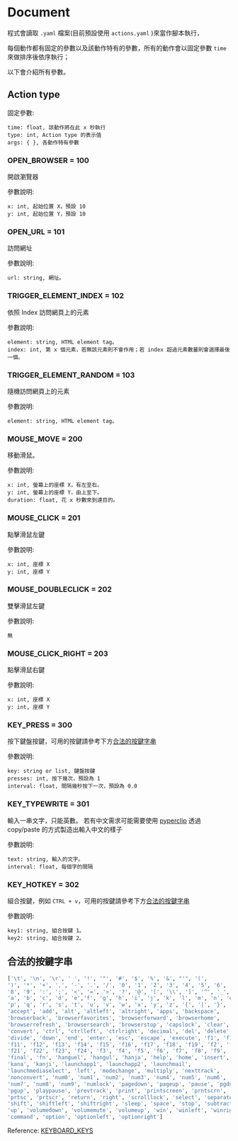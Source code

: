 # Document

程式會讀取 `.yaml` 檔案(目前預設使用 `actions.yaml` )來當作腳本執行，

每個動作都有固定的參數以及該動作特有的參數，所有的動作會以固定參數 `time` 來做排序後依序執行；

以下會介紹所有參數。

## Action type

固定參數:

```text
time: float, 該動作將在此 x 秒執行
type: int, Action type 的表示值
args: { }, 各動作特有參數
```

### OPEN_BROWSER = 100

開啟瀏覽器

參數說明:

```text
x: int, 起始位置 X，預設 10
y: int, 起始位置 Y，預設 10
```

### OPEN_URL = 101

訪問網址

參數說明:

```text
url: string, 網址。
```

### TRIGGER_ELEMENT_INDEX = 102

依照 Index 訪問網頁上的元素

參數說明:

```text
element: string, HTML element tag。
index: int, 第 x 個元素，若無該元素則不會作用；若 index 超過元素數量則會選擇最後一個。
```

### TRIGGER_ELEMENT_RANDOM = 103

隨機訪問網頁上的元素

參數說明:

```text
element: string, HTML element tag。
```

### MOUSE_MOVE = 200

移動滑鼠。

參數說明:

```text
x: int, 螢幕上的座標 X，有左至右。
y: int, 螢幕上的座標 Y，由上至下。
duration: float, 花 x 秒數來到達目的。
```

### MOUSE_CLICK = 201

點擊滑鼠左鍵

參數說明:

```text
x: int, 座標 X
y: int, 座標 Y
```

### MOUSE_DOUBLECLICK = 202

雙擊滑鼠左鍵

參數說明:

```text
無
```

### MOUSE_CLICK_RIGHT = 203

點擊滑鼠右鍵

參數說明:

```text
x: int, 座標 X
y: int, 座標 Y
```

### KEY_PRESS = 300

按下鍵盤按鍵，可用的按鍵請參考下方[合法的按鍵字串](#合法的按鍵字串)

參數說明:

```text
key: string or list, 鍵盤按鍵
presses: int, 按下幾次，預設為 1
interval: float, 間隔幾秒按下一次，預設為 0.0
```

### KEY_TYPEWRITE = 301

輸入一串文字，只能英數。
若有中文需求可能需要使用 [pyperclip](https://github.com/asweigart/pyperclip)
透過 copy/paste 的方式製造出輸入中文的樣子 

參數說明:

```text
text: string, 輸入的文字。
interval: float, 每個字的間隔
```

### KEY_HOTKEY = 302

組合按鍵，例如 `CTRL + v`，可用的按鍵請參考下方[合法的按鍵字串](#合法的按鍵字串)

參數說明:

```text
key1: string, 組合按鍵 1。
key2: string, 組合按鍵 2。
```

## 合法的按鍵字串

```python
['\t', '\n', '\r', ' ', '!', '"', '#', '$', '%', '&', "'", '(',
')', '*', '+', ',', '-', '.', '/', '0', '1', '2', '3', '4', '5', '6', '7',
'8', '9', ':', ';', '<', '=', '>', '?', '@', '[', '\\', ']', '^', '_', '`',
'a', 'b', 'c', 'd', 'e','f', 'g', 'h', 'i', 'j', 'k', 'l', 'm', 'n', 'o',
'p', 'q', 'r', 's', 't', 'u', 'v', 'w', 'x', 'y', 'z', '{', '|', '}', '~',
'accept', 'add', 'alt', 'altleft', 'altright', 'apps', 'backspace',
'browserback', 'browserfavorites', 'browserforward', 'browserhome',
'browserrefresh', 'browsersearch', 'browserstop', 'capslock', 'clear',
'convert', 'ctrl', 'ctrlleft', 'ctrlright', 'decimal', 'del', 'delete',
'divide', 'down', 'end', 'enter', 'esc', 'escape', 'execute', 'f1', 'f10',
'f11', 'f12', 'f13', 'f14', 'f15', 'f16', 'f17', 'f18', 'f19', 'f2', 'f20',
'f21', 'f22', 'f23', 'f24', 'f3', 'f4', 'f5', 'f6', 'f7', 'f8', 'f9',
'final', 'fn', 'hanguel', 'hangul', 'hanja', 'help', 'home', 'insert', 'junja',
'kana', 'kanji', 'launchapp1', 'launchapp2', 'launchmail',
'launchmediaselect', 'left', 'modechange', 'multiply', 'nexttrack',
'nonconvert', 'num0', 'num1', 'num2', 'num3', 'num4', 'num5', 'num6',
'num7', 'num8', 'num9', 'numlock', 'pagedown', 'pageup', 'pause', 'pgdn',
'pgup', 'playpause', 'prevtrack', 'print', 'printscreen', 'prntscrn',
'prtsc', 'prtscr', 'return', 'right', 'scrolllock', 'select', 'separator',
'shift', 'shiftleft', 'shiftright', 'sleep', 'space', 'stop', 'subtract', 'tab',
'up', 'volumedown', 'volumemute', 'volumeup', 'win', 'winleft', 'winright', 'yen',
'command', 'option', 'optionleft', 'optionright']
```

Reference: [KEYBOARD_KEYS](https://pyautogui.readthedocs.io/en/latest/keyboard.html#keyboard-keys)